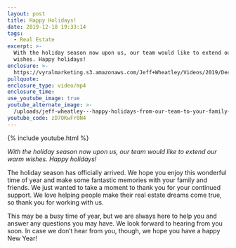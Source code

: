 ```yaml
---
layout: post
title: Happy Holidays!
date: 2019-12-18 19:33:14
tags:
  - Real Estate
excerpt: >-
  With the holiday season now upon us, our team would like to extend our warm
  wishes. Happy holidays!
enclosure: >-
  https://vyralmarketing.s3.amazonaws.com/Jeff+Wheatley/Videos/2019/December/Happy+Holidays!+(3).mp4
pullquote:
enclosure_type: video/mp4
enclosure_time:
use_youtube_image: true
youtube_alternate_image: >-
  /uploads/jeff-wheatley---happy-holidays-from-our-team-to-your-family-youtube.jpg
youtube_code: zD7OKwFr0N4
---
```


{% include youtube.html %}

*With the holiday season now upon us, our team would like to extend our warm wishes. Happy holidays\!*

The holiday season has officially arrived. We hope you enjoy this wonderful time of year and make some fantastic memories with your family and friends. We just wanted to take a moment to thank you for your continued support. We love helping people make their real estate dreams come true, so thank you for working with us.

This may be a busy time of year, but we are always here to help you and answer any questions you may have. We look forward to hearing from you soon. In case we don’t hear from you, though, we hope you have a happy New Year\!&nbsp;